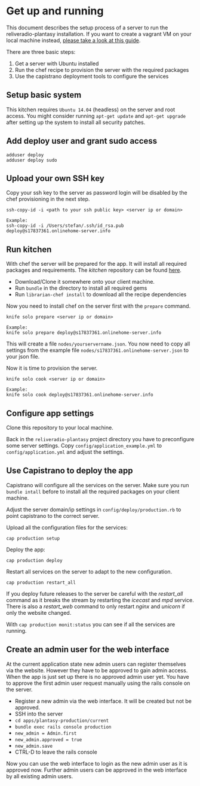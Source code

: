 # Get up and running

This document describes the setup process of a server to run the reliveradio-plantasy installation. If you want to create a vagrant VM on your local machine instead, [please take a look at this guide](README_VM.md).

There are three basic steps:

1. Get a server with Ubuntu installed
2. Run the chef recipe to provision the server with the required packages
3. Use the capistrano deployment tools to configure the services

## Setup basic system
This kitchen requires `Ubuntu 14.04` (headless) on the server and root access. You might consider running `apt-get update` and `apt-get upgrade` after setting up the system to install all security patches.

## Add deploy user and grant sudo access

```
adduser deploy
adduser deploy sudo
```

## Upload your own SSH key
Copy your ssh key to the server as password login will be disabled by the chef provisioning in the next step.

```
ssh-copy-id -i <path to your ssh public key> <server ip or domain>

Example:
ssh-copy-id -i /Users/stefan/.ssh/id_rsa.pub deploy@s17837361.onlinehome-server.info
```

## Run kitchen

With chef the server will be prepared for the app. It will install all required packages and requirements. The *kitchen* repository can be found [here](https://github.com/ReliveRadio/reliveradio-plantasy-kitchen/tree/master).

* Download/Clone it somewhere onto your client machine.
* Run `bundle` in the directory to install all required gems
* Run `librarian-chef install` to download all the recipe dependencies

Now you need to install chef on the server first with the `prepare` command.
```
knife solo prepare <server ip or domain>

Example:
knife solo prepare deploy@s17837361.onlinehome-server.info
```

This will create a file `nodes/yourservername.json`. You now need to copy all settings from the example file `nodes/s17837361.onlinehome-server.json` to your json file.

Now it is time to provision the server.
```
knife solo cook <server ip or domain>

Example:
knife solo cook deploy@s17837361.onlinehome-server.info
```

## Configure app settings
Clone this repository to your local machine.

Back in the `reliveradio-plantasy` project directory you have to preconfigure some server settings. Copy `config/application_example.yml` to `config/application.yml` and adjust the settings.

## Use Capistrano to deploy the app
Capistrano will configure all the services on the server. Make sure you run `bundle intall` before to install all the required packages on your client machine.

Adjust the server domain/ip settings in `config/deploy/production.rb` to point capistrano to the correct server.

Upload all the configuration files for the services:
```
cap production setup
```

Deploy the app:
```
cap production deploy
```

Restart all services on the server to adapt to the new configuration.
```
cap production restart_all
```
If you deploy future releases to the server be careful with the *restart_all*  command as it breaks the stream by restarting the *icecast* and *mpd* service. There is also a *restart_web* command to only restart *nginx* and *unicorn* if only the website changed.

With `cap production monit:status` you can see if all the services are running.

## Create an admin user for the web interface
At the current application state new admin users can register themselves via the website. However they have to be approved to gain admin access. When the app is just set up there is no approved admin user yet. You have to approve the first admin user request manually using the rails console on the server.

* Register a new admin via the web interface. It will be created but not be approved.
* SSH into the server
* `cd apps/plantasy-production/current`
* `bundle exec rails console production`
* `new_admin = Admin.first`
* `new_admin.approved = true`
* `new_admin.save`
* CTRL-D to leave the rails console

Now you can use the web interface to login as the new admin user as it is approved now. Further admin users can be approved in the web interface by all existing admin users.